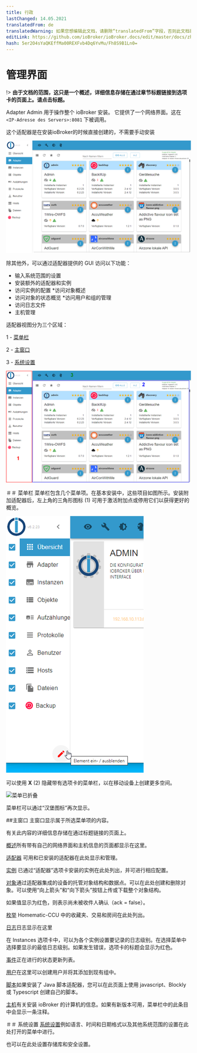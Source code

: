 ```yaml
---
title: 行政
lastChanged: 14.05.2021
translatedFrom: de
translatedWarning: 如果您想编辑此文档，请删除“translatedFrom”字段，否则此文档将再次自动翻译
editLink: https://github.com/ioBroker/ioBroker.docs/edit/master/docs/zh-cn/admin/README.md
hash: 5er2O4sYaQKEffMa00REXFvb4Dq6YvMu/Fh8S9B1Ln0=
---
```

# 管理界面
!> **由于文档的范围，这只是一个概述，详细信息存储在通过章节标题链接到选项卡的页面上。请点击标题。**

Adapter Admin 用于操作整个 ioBroker 安装。
它提供了一个网络界面。这在 ``<IP-Adresse des Servers>:8081`` 下被调用。

这个适配器是在安装ioBroker的时候直接创建的，不需要手动安装

![磁贴视图中的管理员](../../de/admin/media/ADMIN_Adapter_Kachel.png)

除其他外，可以通过适配器提供的 GUI 访问以下功能：

* 输入系统范围的设置
* 安装额外的适配器和实例
* 访问实例的配置
*访问对象概述
* 访问对象的状态概览
*访问用户和组的管理
* 访问日志文件
* 主机管理

适配器视图分为三个区域：

1 - [菜单栏](#menüleiste)

2 - [主窗口](#das-hauptfenster)

3 - [系统设置](#systemeinstellungen)

![管理员的结构](../../de/admin/media/ADMIN_Screen_numbers.png)

＃＃ 菜单栏
菜单栏包含几个菜单项。在基本安装中，这些项目如图所示。安装附加适配器后，左上角的三角形图标 (1) 可用于激活附加点或停用它们以获得更好的概览。

![菜单项](../../de/admin/media/ADMIN_Screen01_menuitems_numbers.png)

可以使用 **X** (2) 隐藏带有选项卡的菜单栏，以在移动设备上创建更多空间。

![菜单已折叠](../../de/admin/media/ADMIN_Screen01_menucollapsed.png)

菜单栏可以通过“汉堡图标”再次显示。

##主窗口
主窗口显示属于所选菜单项的内容。

有关此内容的详细信息存储在通过标题链接的页面上。

[概述](https://www.iobroker.net/#de/documentation/admin/overview.md)所有带有自己的网络界面和主机信息的页面都显示在这里。

[适配器](https://www.iobroker.net/#de/documentation/admin/adapter.md) 可用和已安装的适配器在此处显示和管理。

[实例](https://www.iobroker.net/#de/documentation/admin/instances.md) 已通过“适配器”选项卡安装的实例在此处列出，并可进行相应配置。

[对象](https://www.iobroker.net/#de/documentation/admin/objects.md)通过适配器集成的设备的托管对象结构和数据点。可以在此处创建和删除对象。可以使用“向上箭头”和“向下箭头”按钮上传或下载整个对象结构。

如果值显示为红色，则表示尚未被收件人确认（ack = false）。

[枚举](https://www.iobroker.net/#de/documentation/admin/enums.md) Homematic-CCU 中的收藏夹、交易和房间在此处列出。

[日志](https://www.iobroker.net/#de/documentation/admin/log.md)日志显示在这里

在 Instances 选项卡中，可以为各个实例设置要记录的日志级别。在选择菜单中选择要显示的最低日志级别。如果发生错误，选项卡的标题会显示为红色。

[事件](https://www.iobroker.net/#de/documentation/admin/events.md)正在进行的状态更新列表。

[用户](https://www.iobroker.net/#de/documentation/admin/users.md)在这里可以创建用户并将其添加到现有组中。

[脚本](scripts.md)如果安装了 Java 脚本适配器，您可以在此页面上使用 javascript、Blockly 或 Typescript 创建自己的脚本。

[主机](https://www.iobroker.net/#de/documentation/admin/hosts.md)有关安装 ioBroker 的计算机的信息。如果有新版本可用，菜单栏中的此条目中会显示一条注释。

＃＃ 系统设置
[系统设置](https://www.iobroker.net/#de/documentation/admin/settings.md)例如语言、时间和日期格式以及其他系统范围的设置在此处打开的菜单中进行。

也可以在此处设置存储库和安全设置。

[Übersicht]: https://www.iobroker.net/#de/documentation/admin/overview.md

[Adapter]: https://www.iobroker.net/#de/documentation/admin/adapter.md

[Instanzen]: https://www.iobroker.net/#de/documentation/admin/instances.md

[Objekte]: https://www.iobroker.net/#de/documentation/admin/objects.md

[Aufzählungen]: https://www.iobroker.net/#de/documentation/admin/enums.md

[Log]: https://www.iobroker.net/#de/documentation/admin/log.md

[Ereignisse]: https://www.iobroker.net/#de/documentation/admin/events.md

[Benutzer]: https://www.iobroker.net/#de/documentation/admin/users.md

[Hosts]: https://www.iobroker.net/#de/documentation/admin/hosts.md

[Systemeinstellungen]: https://www.iobroker.net/#de/documentation/admin/settings.md